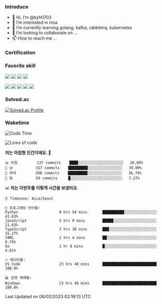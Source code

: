 ### Introduce

<!---
kyh0703/kyh0703 is a ✨ special ✨ repository because its `README.md` (this file) appears on your GitHub profile.
You can click the Preview link to take a look at your changes.
--->

- 👋 Hi, I’m @kyh0703
- 👀 I’m interested in msa
- 🌱 I’m currently learning golang, kafka, rabbitmq, kubernetes
- 💞️ I’m looking to collaborate on ...
- 📫 How to reach me ...

### Certification

<!--START_SECTION:badges-->
<!--END_SECTION:badges-->

### Favorite skill

<img src="https://img.shields.io/badge/C-000000?style=flat&logo=c&logoColor=A8B9CC" /> <img src="https://img.shields.io/badge/C++-000000?style=flat&logo=c%2B%2B&logoColor=00599C" /> <img src="https://img.shields.io/badge/Go-000000?style=flat&logo=go&logoColor=00ADD8" /> <img src="https://img.shields.io/badge/nodejs-000000?style=flat&logo=node.js&logoColor=A8B9CC" />

<img src="https://img.shields.io/badge/Docker-000000?style=flat&logo=docker&logoColor=2496ED"/> <img src="https://img.shields.io/badge/Kubernetes-000000?style=flat&logo=kubernetes&logoColor=326CE5"/> <img src="https://img.shields.io/badge/rancher-000000?style=flat&logo=rancher&logoColor=0075A8"/> <img src="https://img.shields.io/badge/harbor-000000?style=flat&logo=harbor&logoColor=60B932"/> <img src="https://img.shields.io/badge/ceph-000000?style=flat&logo=ceph&logoColor=EF5C55"/>

### Solved.ac

[![Solved.ac Profile](http://mazassumnida.wtf/api/generate_badge?boj=kyh0703)](https://solved.ac/kyh0703)

### Waketime

<!--START_SECTION:waka-->
![Code Time](http://img.shields.io/badge/Code%20Time-1%2C563%20hrs-blue)

![Lines of code](https://img.shields.io/badge/%EC%A0%80%EB%8A%94%20%EC%97%AC%ED%83%9C%EA%B9%8C%EC%A7%80%20-2%20Million%20%EC%A4%84%EC%9D%98%20%EC%BD%94%EB%93%9C%EB%A5%BC%20%EC%9E%91%EC%84%B1%ED%96%88%EC%96%B4%EC%9A%94.-blue)

**저는 아침형 인간이에요. 🐤** 

```text
🌞 아침         137 commits    ████░░░░░░░░░░░░░░░░░░░░░   16.89% 
🌆 낮　         317 commits    █████████░░░░░░░░░░░░░░░░   39.09% 
🌃 저녁         298 commits    █████████░░░░░░░░░░░░░░░░   36.74% 
🌙 밤　         59 commits     █░░░░░░░░░░░░░░░░░░░░░░░░   7.27%

```


📊 **저는 이번주를 이렇게 시간을 보냈어요.** 

```text
⌚︎ Timezone: Asia/Seoul

💬 프로그래밍 언어들: 
Python                   9 hrs 54 mins       ██████████░░░░░░░░░░░░░░░   41.63% 
JavaScript               5 hrs 9 mins        █████░░░░░░░░░░░░░░░░░░░░   21.63% 
TypeScript               3 hrs 38 mins       ███░░░░░░░░░░░░░░░░░░░░░░   15.27% 
YAML                     2 hrs 4 mins        ██░░░░░░░░░░░░░░░░░░░░░░░   8.74% 
Go                       1 hr 8 mins         █░░░░░░░░░░░░░░░░░░░░░░░░   4.81%

🔥 에디터들: 
VS Code                  23 hrs 48 mins      █████████████████████████   100.0%

💻 운영 체제들: 
Windows                  23 hrs 48 mins      █████████████████████████   100.0%

```


 Last Updated on 06/02/2023 02:18:13 UTC
<!--END_SECTION:waka-->
